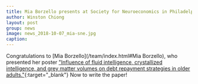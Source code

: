 ```yaml
---
title: Mia Borzello presents at Society for Neuroeconomics in Philadelphia
author: Winston Chiong
layout: post
group: news
image: news_2018-10-07_mia-sne.jpg
caption: 
---
```


Congratulations to [Mia Borzello](/team/index.html#Mia Borzello), who presented her poster ["Influence of fluid 
intelligence, crystallized intelligence, and grey matter volumes on debt repayment strategies in older 
adults."](https://neuroeconomics.org/wp-content/uploads/2018/09/SNE-2018-Abstract-Book.pdf#page=116){:target="_blank"} 
Now to write the paper!
